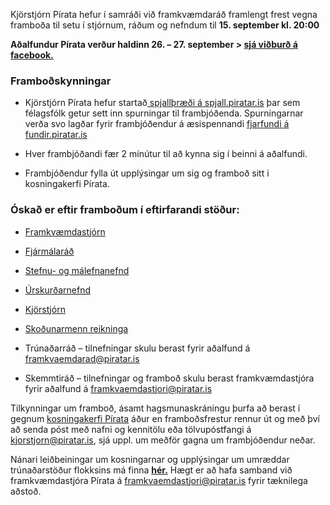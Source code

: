 Kjörstjórn Pírata hefur í samráði við framkvæmdaráð framlengt frest vegna framboða til setu í stjórnum, ráðum og nefndum til **15. september kl. 20:00**

**Aðalfundur Pírata verður haldinn 26. – 27. september > [sjá viðburð á facebook.](https://www.facebook.com/events/2769003990048240/)**

### Framboðskynningar

* Kjörstjórn Pírata hefur startað[ spjallþræði á spjall.piratar.is](https://spjall.piratar.is/t/spurningar-til-frambjodenda-i-abyrgdastodur-til-kosninga-a-adalfundi-2020/506) þar sem félagsfólk getur sett inn spurningar til frambjóðenda. Spurningarnar verða svo lagðar fyrir frambjóðendur á æsispennandi [fjarfundi á fundir.piratar.is](https://fundir.piratar.is/QandA2020)

* Hver frambjóðandi fær 2 mínútur til að kynna sig í beinni á aðalfundi.

* Frambjóðendur fylla út upplýsingar um sig og framboð sitt i kosningakerfi Pírata.

### Óskað er eftir framboðum í eftirfarandi stöður:

* [Framkvæmdastjórn](https://x.piratar.is/polity/1/election/105/)

* [Fjármálaráð](https://x.piratar.is/polity/1/election/106/)

* [Stefnu- og málefnanefnd](https://x.piratar.is/polity/1/election/107/)

* [Úrskurðarnefnd](https://x.piratar.is/polity/1/election/108/)

* [Kjörstjórn ](https://x.piratar.is/polity/1/election/109/)

* [Skoðunarmenn reikninga ](https://x.piratar.is/polity/1/election/110/)

* Trúnaðarráð – tilnefningar skulu berast fyrir aðalfund á framkvaemdarad@piratar.is

* Skemmtiráð – tilnefningar og framboð skulu berast framkvæmdastjóra fyrir aðalfund á framkvaemdastjori@piratar.is

Tilkynningar um framboð, ásamt hagsmunaskráningu þurfa að berast í gegnum [kosningakerfi Pírata](https://eur02.safelinks.protection.outlook.com/?url=https%3A%2F%2Fx.piratar.is%2Fpolity%2F1%2F&data=01%7C01%7Celk17%40hi.is%7C392e73843e6c494278e608d84b6153ea%7C09fa5f0e211846568529677ed8fdbe78%7C0&sdata=gsIxXfzI3qQoqWmv42h%2BqMkQAWzLi09rHmeaV2b78Dg%3D&reserved=0 "Original URL: https://x.piratar.is/polity/1/. Click or tap if you trust this link.") áður en framboðsfrestur rennur út og með því að senda póst með nafni og kennitölu eða tölvupóstfangi á kjorstjorn@piratar.is, sjá uppl. um meðför gagna um frambjóðendur neðar.

Nánari leiðbeiningar um kosningarnar og upplýsingar um umræddar trúnaðarstöður flokksins má finna **[hér.](https://piratar.is/frettir/frambod2020/)** Hægt er að hafa samband við framkvæmdastjóra Pírata á framkvaemdastjori@piratar.is fyrir tæknilega aðstoð.
